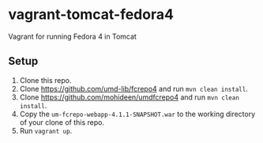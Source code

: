 # vagrant-tomcat-fedora4
Vagrant for running Fedora 4 in Tomcat

## Setup

1. Clone this repo.
1. Clone https://github.com/umd-lib/fcrepo4 and run `mvn clean install`.
2. Clone https://github.com/mohideen/umdfcrepo4 and run `mvn clean install`.
3. Copy the `um-fcrepo-webapp-4.1.1-SNAPSHOT.war` to the working directory of your clone of this repo.
4. Run `vagrant up`.
